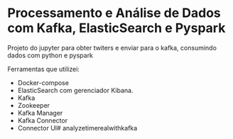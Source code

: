 # Processamento e Análise de Dados com Kafka, ElasticSearch e Pyspark

Projeto do jupyter para obter twiters e enviar para o kafka, consumindo dados com python e pyspark

Ferramentas que utilizei:

- Docker-compose 
- ElasticSearch com gerenciador Kibana.
- Kafka 
- Zookeeper
- Kafka Manager
- Kafka Connector
- Connector UI# analyzetimerealwithkafka
